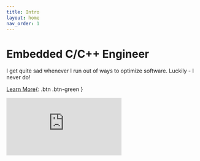 ```yaml
---
title: Intro
layout: home
nav_order: 1
---
```


# Embedded C/C++ Engineer

I get quite sad whenever I run out of ways to optimize software. Luckily - I never do!<br>

[Learn More](https://connor.nishiji.ma/products.html){: .btn .btn-green }

<iframe class="youtube-video" src="https://www.youtube.com/embed/n2YH9V63OQo" title="YouTube video player" frameborder="0" allow="accelerometer; autoplay; clipboard-write; encrypted-media; gyroscope; picture-in-picture; web-share" allowfullscreen></iframe>

